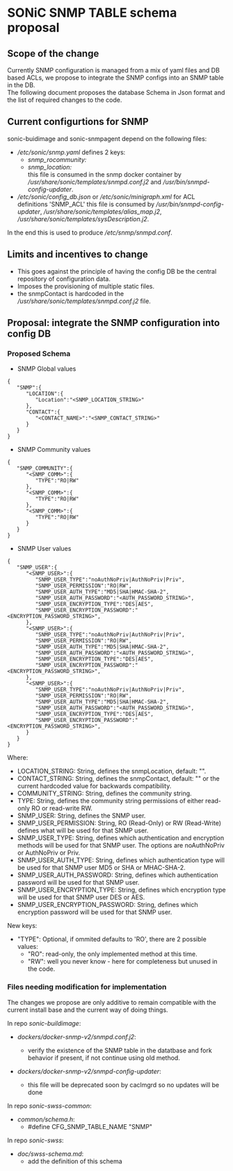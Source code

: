 # SONiC SNMP TABLE schema proposal #

## Scope of the change ##

Currently SNMP configuration is managed from a mix of yaml files and DB based ACLs, we propose to integrate the SNMP configs into an SNMP table in the DB.  
The following document proposes the database Schema in Json format and the list of required changes to the code.

## Current configurtions for SNMP ##
sonic-buidimage and sonic-snmpagent depend on the following files:
* */etc/sonic/snmp.yaml*
    defines 2 keys:  
  * *snmp_rocommunity:*  
  * *snmp_location:*  
   this file is consumed in the snmp docker container by */usr/share/sonic/templates/snmpd.conf.j2* and */usr/bin/snmpd-config-updater*.  
* */etc/sonic/config_db.json* or */etc/sonic/minigraph.xml* for ACL definitions 'SNMP_ACL'
  this file is consumed by */usr/bin/snmpd-config-updater*, */usr/share/sonic/templates/alias_map.j2*, */usr/share/sonic/templates/sysDescription.j2*.

In the end this is used to produce */etc/snmp/snmpd.conf*.

## Limits and incentives to change ##
* This goes against the principle of having the config DB be the central repository of configuration data.
* Imposes the provisioning of multiple static files.
* the snmpContact is hardcoded in the */usr/share/sonic/templates/snmpd.conf.j2* file.

## Proposal: integrate the SNMP configuration into config DB ##
### Proposed Schema ###

* SNMP Global values
```
{
   "SNMP":{
      "LOCATION":{
         "Location":"<SNMP_LOCATION_STRING>"
      },
      "CONTACT":{
         "<CONTACT_NAME>":"<SNMP_CONTACT_STRING>"
      }
   }
}
```

* SNMP Community values
```
{
   "SNMP_COMMUNITY":{
      "<SNMP_COMM>":{
         "TYPE":"RO|RW"
      },
      "<SNMP_COMM>":{
         "TYPE":"RO|RW"
      },
      "<SNMP_COMM>":{
         "TYPE":"RO|RW"
      }
   }
}
```

* SNMP User values 
```
{
   "SNMP_USER":{
      "<SNMP_USER>":{
         "SNMP_USER_TYPE":"noAuthNoPriv|AuthNoPriv|Priv",
         "SNMP_USER_PERMISSION":"RO|RW",
         "SNMP_USER_AUTH_TYPE":"MD5|SHA|HMAC-SHA-2",
         "SNMP_USER_AUTH_PASSWORD":"<AUTH_PASSWORD_STRING>",
         "SNMP_USER_ENCRYPTION_TYPE":"DES|AES",
         "SNMP_USER_ENCRYPTION_PASSWORD":"<ENCRYPTION_PASSWORD_STRING>",
      },
      "<SNMP_USER>":{
         "SNMP_USER_TYPE":"noAuthNoPriv|AuthNoPriv|Priv",
         "SNMP_USER_PERMISSION":"RO|RW",
         "SNMP_USER_AUTH_TYPE":"MD5|SHA|HMAC-SHA-2",
         "SNMP_USER_AUTH_PASSWORD":"<AUTH_PASSWORD_STRING>",
         "SNMP_USER_ENCRYPTION_TYPE":"DES|AES",
         "SNMP_USER_ENCRYPTION_PASSWORD":"<ENCRYPTION_PASSWORD_STRING>",
      },
      "<SNMP_USER>":{
         "SNMP_USER_TYPE":"noAuthNoPriv|AuthNoPriv|Priv",
         "SNMP_USER_PERMISSION":"RO|RW",
         "SNMP_USER_AUTH_TYPE":"MD5|SHA|HMAC-SHA-2",
         "SNMP_USER_AUTH_PASSWORD":"<AUTH_PASSWORD_STRING>",
         "SNMP_USER_ENCRYPTION_TYPE":"DES|AES",
         "SNMP_USER_ENCRYPTION_PASSWORD":"<ENCRYPTION_PASSWORD_STRING>",
      }
   }
}
```

Where:
- LOCATION_STRING:  String, defines the snmpLocation, default: "".  
- CONTACT_STRING:   String, defines the snmpContact, default: "" or the current hardcoded value for backwards compatibility.  
- COMMUNITY_STRING: String, defines the community string.
- TYPE: String, defines the community string permissions of either read-only RO or read-write RW.
- SNMP_USER: String, defines the SNMP user.
- SNMP_USER_PERMISSION: String, RO (Read-Only) or RW (Read-Write) defines what will be used for that SNMP user.
- SNMP_USER_TYPE: String, defines which authentication and encryption methods will be used for that SNMP user.  The options are noAuthNoPriv or AuthNoPriv or Priv.
- SNMP_USER_AUTH_TYPE: String, defines which authentication type will be used for that SNMP user MD5 or SHA or MHAC-SHA-2.
- SNMP_USER_AUTH_PASSWORD: String, defines which authentication password will be used for that SNMP user.
- SNMP_USER_ENCRYPTION_TYPE: String, defines which encryption type will be used for that SNMP user DES or AES. 
- SNMP_USER_ENCRYPTION_PASSWORD: String, defines which encryption password will be used for that SNMP user. 


New keys:
* "TYPE":  Optional, if ommited defaults to 'RO', there are 2 possible values:  
  * "RO": read-only, the only implemented method at this time.  
  * "RW": well you never know - here for completeness but unused in the code.  

### Files needing modification for implementation ###

The changes we propose are only additive to remain compatible with the current install base and the current way of doing things.

In repo *sonic-buildimage*:

* *dockers/docker-snmp-v2/snmpd.conf.j2*:  
  * verify the existence of the SNMP table in the datatbase and fork behavior if present, if not continue using old method.

* *dockers/docker-snmp-v2/snmpd-config-updater*:  
  * this file will be deprecated soon by caclmgrd so no updates will be done


In repo *sonic-swss-common*: 

* *common/schema.h*:  
  * #define CFG_SNMP_TABLE_NAME           "SNMP"

In repo *sonic-swss*:

* *doc/swss-schema.md*:
  * add the definition of this schema

